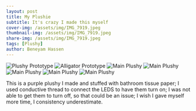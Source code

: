 ```yaml
---
layout: post
title: My Plushie
subtitle: It's crazy I made this myself
cover-img: /assets/img/IMG_7919.jpeg
thumbnail-img: /assets/img/IMG_7919.jpeg
share-img: /assets/img/IMG_7919.jpeg
tags: [Plushy]
author: Beneyam Hassen
---
```

![Plushy Prototype](https://beneyam-hassen.github.io/assets/img/IMG_7917.jpeg)
![Alligator Prototype](https://beneyam-hassen.github.io/assets/img/IMG_8508.jpeg)
![Main Plushy](https://beneyam-hassen.github.io/assets/img/IMG_7919.jpeg)
![Main Plushy](https://beneyam-hassen.github.io/assets/img/IMG_7920.jpeg)
![Main Plushy](https://beneyam-hassen.github.io/assets/img/IMG_7921.jpeg)
![Main Plushy](https://beneyam-hassen.github.io/assets/img/IMG_7922.jpeg)
![Main Plushy](https://beneyam-hassen.github.io/assets/img/IMG_7923.jpeg)

This is a purple plushy I made and stuffed with bathroom tissue paper;
I used conductive thread to connect the LEDS to have them turn on;
I was not able to get them to turn off, so that could be an issue;
I wish I gave myself more time, I consistency underestimate. 
